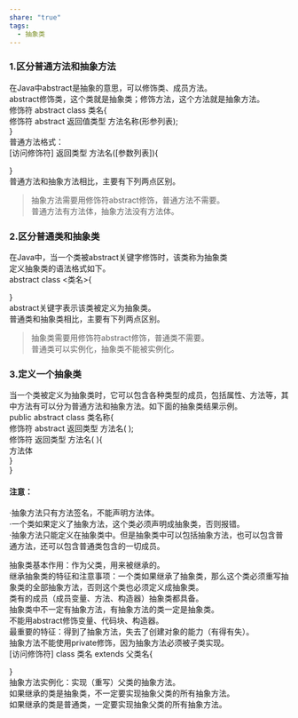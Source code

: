 ```yaml
---
share: "true"
tags:
  - 抽象类
---
```

### 1.区分普通方法和抽象方法  
在Java中abstract是抽象的意思，可以修饰类、成员方法。  
abstract修饰类，这个类就是抽象类；修饰方法，这个方法就是抽象方法。  
修饰符 abstract class 类名{  
    修饰符 abstract 返回值类型 方法名称(形参列表);  
}  
普通方法格式：  
[访问修饰符] 返回类型 方法名([参数列表]){   
  
}  
普通方法和抽象方法相比，主要有下列两点区别。  
>抽象方法需要用修饰符abstract修饰，普通方法不需要。  
>普通方法有方法体，抽象方法没有方法体。  
### 2.区分普通类和抽象类  
在Java中，当一个类被abstract关键字修饰时，该类称为抽象类  
定义抽象类的语法格式如下。  
abstract class <类名>{  
  
}  
abstract关键字表示该类被定义为抽象类。  
普通类和抽象类相比，主要有下列两点区别。  
>抽象类需要用修饰符abstract修饰，普通类不需要。  
>普通类可以实例化，抽象类不能被实例化。  
### 3.定义一个抽象类  
当一个类被定义为抽象类时，它可以包含各种类型的成员，包括属性、方法等，其中方法有可以分为普通方法和抽象方法。如下面的抽象类结果示例。  
public abstract class 类名称{  
    修饰符 abstract 返回类型 方法名( );  
    修饰符 返回类型 方法名( ){  
       方法体  
    }  
}  
#### 注意：  
·抽象方法只有方法签名，不能声明方法体。  
·一个类如果定义了抽象方法，这个类必须声明成抽象类，否则报错。  
·抽象方法只能定义在抽象类中。但是抽象类中可以包括抽象方法，也可以包含普通方法，还可以包含普通类包含的一切成员。  
  
抽象类基本作用：作为父类，用来被继承的。  
继承抽象类的特征和注意事项：一个类如果继承了抽象类，那么这个类必须重写抽象类的全部抽象方法，否则这个类也必须定义成抽象类。  
类有的成员（成员变量、方法、构造器）抽象类都具备。  
抽象类中不一定有抽象方法，有抽象方法的类一定是抽象类。  
不能用abstract修饰变量、代码块、构造器。  
最重要的特征：得到了抽象方法，失去了创建对象的能力（有得有失）。  
抽象方法不能使用private修饰，因为抽象方法必须被子类实现。  
[访问修饰符] class 类名 extends 父类名{  
  
}  
抽象方法实例化：实现（重写）父类的抽象方法。  
如果继承的类是抽象类，不一定要实现抽象父类的所有抽象方法。  
如果继承的类是普通类，一定要实现抽象父类的所有抽象方法。